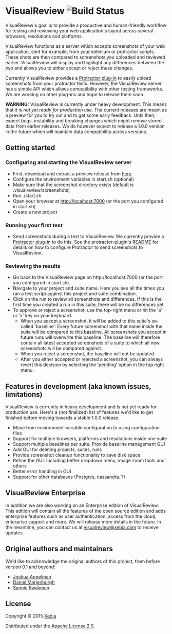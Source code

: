 # VisualReview ![Build Status](https://api.travis-ci.org/xebia/VisualReview.svg?branch=master)

VisualReview's goal is to provide a productive and human-friendly workflow for testing and reviewing your web application's layout
across several browsers, resolutions and platforms.

VisualReview functions as a server which accepts screenshots of your web application, sent for example, from your selenium or protractor scripts.
These shots are then compared to screenshots you uploaded and reviewed earlier. VisualReview will display and highlight any differences
between the two and allows you to either accept or reject these changes.

Currently VisualReview provides a [Protractor plug-in](https://www.github.com/xebia/VisualReview-protractor) to easily
upload screenshots from your protractor tests. However, the VisualReview server has a simple API which allows
compatibility with other testing frameworks. We are working on other plug-ins and hope to release them soon.

**WARNING:** VisualReview is currently under heavy development. This means that it is *not yet ready for production use*. The current releases
are meant as a preview for you to try out and to get some early feedback. Until then, expect bugs, instability and breaking changes which might remove
stored data from earlier releases. We do however expect to release a 1.0.0 version in the future which will maintain data compatibility across versions.

## Getting started

### Configuring and starting the VisualReview server
* First, download and extract a preview release from [here](https://github.com/xebia/VisualReview/releases).
* Configure the environment variables in start.sh (optional)
* Make sure that the screenshot directory exists (default is .visualreview/screenshots)
* Run ./start.sh
* Open your browser at [http://localhost:7000](http://localhost:7000) (or the port you configured in start.sh)
* Create a new project

### Running your first test
* Send screenshots during a test to VisualReview. We currently provide a [Protractor plug-in](https://www.github.com/xebia/VisualReview-protractor) to do this. See
the protractor-plugin's [README](https://github.com/xebia/VisualReview-protractor/blob/master/README.md) for details on how to configure Protractor to send screenshots to VisualReview.

### Reviewing the results
* Go back to the VisualReview page on http://localhost:7000 (or the port you configured in start.sh).
* Navigate to your project and suite name. Here you see all the times you ran a test script against this project and suite combination.
* Click on the run to review all screenshots and differences. If this is the first time you created a run in this suite, there will be no
differences yet.
* To approve or reject a screenshot, use the top-right menu or hit the 'a' or 'x' key on your keyboard.
  * When you accept a screenshot, it will be added to this suite's so-called 'baseline'. Every future screenshot with that name inside the suite will be compared to this baseline.
 All screenshots you accept in future runs will overwrite this baseline. The baseline will therefore contain all latest accepted screenshots of a suite to which all new screenshots will be compared against.
  * When you reject a screenshot, the baseline will not be updated.
  * After you either accepted or rejected a screenshot, you can always revert this decision by selecting the 'pending' option in the top right menu.


## Features in development (aka known issues, limitations)
VisualReview is currently in heavy development and is not yet ready for production use.
Here's a (not finalized) list of features we'd like to get finished before moving towards a stable 1.0.0 release.

* Move from environment-variable configuration to using configuration files
* Support for multiple browsers, platforms and resolutions inside one suite
* Support multiple baselines per suite. Provide baseline management GUI
* Add GUI for deleting projects, suites, runs
* Provide screenshot cleanup functionality to save disk space.
* Refine the GUI. Including better dropdown menu, image zoom tools and others
* Better error handling in GUI
* Support for other databases (Postgres, cassandra..?)

## VisualReview Enterprise

In addition we are also working on an Enterprise edition of VisualReview.
This edition will contain all the features of the open source edition and adds enterprise features such as user authentication,
access from the cloud, enterprise support and more. We will release more details in the future. In the meantime, you can contact us
at [visualreview@xebia.com](mailto:visualreview@xebia.com) to receive updates.

## Original authors and maintainers
We'd like to acknowledge the original authors of this project, from before version 0.1 and beyond:

* [Joshua Appelman](https://github.com/jbnicolai)
* [Daniel Marjenburgh](https://github.com/dmarjenburgh)
* [Sannie Kwakman](https://github.com/skwakman)

## License

Copyright © 2015 [Xebia](https://xebia.com/)

Distributed under the [Apache License 2.0](http://http://www.apache.org/licenses/LICENSE-2.0).


